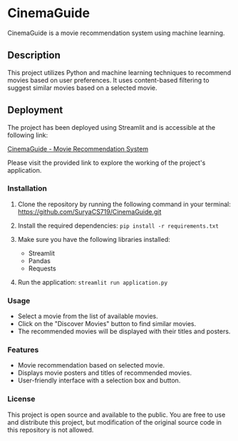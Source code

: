 # CinemaGuide

CinemaGuide is a movie recommendation system using machine learning.

## Description

This project utilizes Python and machine learning techniques to recommend movies based on user preferences. It uses content-based filtering to suggest similar movies based on a selected movie.

## Deployment

The project has been deployed using Streamlit and is accessible at the following link:

[CinemaGuide - Movie Recommendation System](https://cinemaguide-suryacs719.streamlit.app/)


Please visit the provided link to explore the working of the project's application.

### Installation

1. Clone the repository by running the following command in your terminal:
https://github.com/SuryaCS719/CinemaGuide.git

2. Install the required dependencies:
`pip install -r requirements.txt`
3. Make sure you have the following libraries installed:
    + Streamlit
    + Pandas
    + Requests
4. Run the application:
`streamlit run application.py`

### Usage
+ Select a movie from the list of available movies.
+ Click on the "Discover Movies" button to find similar movies.
+ The recommended movies will be displayed with their titles and posters.

### Features
+ Movie recommendation based on selected movie.
+ Displays movie posters and titles of recommended movies.
+ User-friendly interface with a selection box and button.

### License
This project is open source and available to the public. You are free to use and distribute this project, but modification of the original source code in this repository is not allowed.







